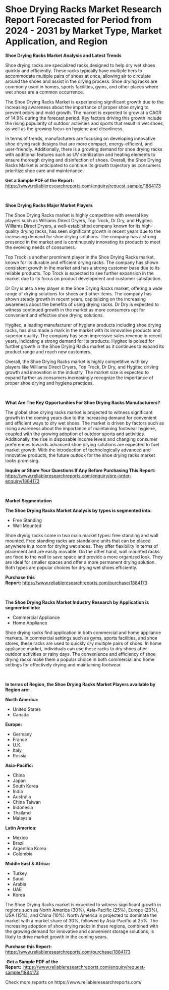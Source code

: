 <p><h1>Shoe Drying Racks Market Research Report Forecasted for Period from 2024 -  2031 by Market Type, Market Application, and Region</h1></p><p><strong>Shoe Drying Racks Market Analysis and Latest Trends</strong></p>
<p><p>Shoe drying racks are specialized racks designed to help dry wet shoes quickly and efficiently. These racks typically have multiple tiers to accommodate multiple pairs of shoes at once, allowing air to circulate around the shoes and assist in the drying process. Shoe drying racks are commonly used in homes, sports facilities, gyms, and other places where wet shoes are a common occurrence.</p><p>The Shoe Drying Racks Market is experiencing significant growth due to the increasing awareness about the importance of proper shoe drying to prevent odors and mold growth. The market is expected to grow at a CAGR of 14.9% during the forecast period. Key factors driving this growth include the rising popularity of outdoor activities and sports that result in wet shoes, as well as the growing focus on hygiene and cleanliness.</p><p>In terms of trends, manufacturers are focusing on developing innovative shoe drying rack designs that are more compact, energy-efficient, and user-friendly. Additionally, there is a growing demand for shoe drying racks with additional features such as UV sterilization and heating elements to ensure thorough drying and disinfection of shoes. Overall, the Shoe Drying Racks Market is anticipated to continue its growth trajectory as consumers prioritize shoe care and maintenance.</p></p>
<p><strong>Get a Sample PDF of the Report:&nbsp;</strong> <a href="https://www.reliableresearchreports.com/enquiry/request-sample/1884173">https://www.reliableresearchreports.com/enquiry/request-sample/1884173</a></p>
<p>&nbsp;</p>
<p><strong>Shoe Drying Racks Major Market Players</strong></p>
<p><p>The Shoe Drying Racks market is highly competitive with several key players such as Williams Direct Dryers, Top Trock, Dr Dry, and Hygitec. Williams Direct Dryers, a well-established company known for its high-quality drying racks, has seen significant growth in recent years due to the increasing demand for shoe drying solutions. The company has a strong presence in the market and is continuously innovating its products to meet the evolving needs of consumers.</p><p>Top Trock is another prominent player in the Shoe Drying Racks market, known for its durable and efficient drying racks. The company has shown consistent growth in the market and has a strong customer base due to its reliable products. Top Trock is expected to see further expansion in the market due to its focus on product development and customer satisfaction.</p><p>Dr Dry is also a key player in the Shoe Drying Racks market, offering a wide range of drying solutions for shoes and other items. The company has shown steady growth in recent years, capitalizing on the increasing awareness about the benefits of using drying racks. Dr Dry is expected to witness continued growth in the market as more consumers opt for convenient and effective shoe drying solutions.</p><p>Hygitec, a leading manufacturer of hygiene products including shoe drying racks, has also made a mark in the market with its innovative products and superior quality. The company has seen impressive sales revenue in recent years, indicating a strong demand for its products. Hygitec is poised for further growth in the Shoe Drying Racks market as it continues to expand its product range and reach new customers.</p><p>Overall, the Shoe Drying Racks market is highly competitive with key players like Williams Direct Dryers, Top Trock, Dr Dry, and Hygitec driving growth and innovation in the industry. The market size is expected to expand further as consumers increasingly recognize the importance of proper shoe drying and hygiene practices.</p></p>
<p>&nbsp;</p>
<p><strong>What Are The Key Opportunities For Shoe Drying Racks Manufacturers?</strong></p>
<p><p>The global shoe drying racks market is projected to witness significant growth in the coming years due to the increasing demand for convenient and efficient ways to dry wet shoes. The market is driven by factors such as rising awareness about the importance of maintaining footwear hygiene, coupled with the growing adoption of outdoor sports and activities. Additionally, the rise in disposable income levels and changing consumer preferences towards advanced shoe drying solutions are expected to fuel market growth. With the introduction of technologically advanced and innovative products, the future outlook for the shoe drying racks market looks promising.</p></p>
<p><strong>Inquire or Share Your Questions If Any Before Purchasing This Report:</strong> <a href="https://www.reliableresearchreports.com/enquiry/pre-order-enquiry/1884173">https://www.reliableresearchreports.com/enquiry/pre-order-enquiry/1884173</a></p>
<p>&nbsp;</p>
<p><strong>Market Segmentation</strong></p>
<p><strong>The Shoe Drying Racks Market Analysis by types is segmented into:</strong></p>
<p><ul><li>Free Standing</li><li>Wall Mounted</li></ul></p>
<p><p>Shoe drying racks come in two main market types: free standing and wall mounted. Free standing racks are standalone units that can be placed anywhere in a room for drying wet shoes. They offer flexibility in terms of placement and are easily movable. On the other hand, wall mounted racks are fixed to the wall to save space and provide a more organized look. They are ideal for smaller spaces and offer a more permanent drying solution. Both types are popular choices for drying wet shoes efficiently.</p></p>
<p><strong>Purchase this Report:&nbsp;</strong><a href="https://www.reliableresearchreports.com/purchase/1884173">https://www.reliableresearchreports.com/purchase/1884173</a></p>
<p>&nbsp;</p>
<p><strong>The Shoe Drying Racks Market Industry Research by Application is segmented into:</strong></p>
<p><ul><li>Commercial Appliance</li><li>Home Appliance</li></ul></p>
<p><p>Shoe drying racks find application in both commercial and home appliance markets. In commercial settings such as gyms, sports facilities, and shoe stores, these racks are used to quickly dry multiple pairs of shoes. In home appliance market, individuals can use these racks to dry shoes after outdoor activities or rainy days. The convenience and efficiency of shoe drying racks make them a popular choice in both commercial and home settings for effectively drying and maintaining footwear.</p></p>
<p>&nbsp;</p>
<p><strong>In terms of Region, the Shoe Drying Racks Market Players available by Region are:</strong></p>
<p>
    <p> <strong> North America: </strong>
        <ul>
            <li>United States</li>
            <li>Canada</li>
        </ul>
        </p> 
    <p> <strong> Europe: </strong>
        <ul>
            <li>Germany</li>
            <li>France</li>
            <li>U.K.</li>
            <li>Italy</li>
            <li>Russia</li>
        </ul>
        </p> 
    <p> <strong> Asia-Pacific: </strong>
        <ul>
            <li>China</li>
            <li>Japan</li>
            <li>South Korea</li>
            <li>India</li>
            <li>Australia</li>
            <li>China Taiwan</li>
            <li>Indonesia</li>
            <li>Thailand</li>
            <li>Malaysia</li>
        </ul>
        </p> 
    <p> <strong> Latin America: </strong>
        <ul>
            <li>Mexico</li>
            <li>Brazil</li>
            <li>Argentina Korea</li>
            <li>Colombia</li>
        </ul>
        </p> 
    <p> <strong> Middle East & Africa: </strong>
        <ul>
            <li>Turkey</li>
            <li>Saudi</li>
            <li>Arabia</li>
            <li>UAE</li>
            <li>Korea</li>
        </ul>
    </p>
    </p>
<p><p>The Shoe Drying Racks market is expected to witness significant growth in regions such as North America (30%), Asia-Pacific (25%), Europe (20%), USA (15%), and China (10%). North America is projected to dominate the market with a market share of 30%, followed by Asia-Pacific at 25%. The increasing adoption of shoe drying racks in these regions, combined with the growing demand for innovative and convenient storage solutions, is likely to drive market growth in the coming years.</p></p>
<p><strong>Purchase this Report: </strong><a href="https://www.reliableresearchreports.com/purchase/1884173">https://www.reliableresearchreports.com/purchase/1884173</a></p>
<p>&nbsp;<strong>Get a Sample PDF of the Report:&nbsp;&nbsp;</strong><a href="https://www.reliableresearchreports.com/enquiry/request-sample/1884173">https://www.reliableresearchreports.com/enquiry/request-sample/1884173</a></p>
<p><strong></strong></p>
<p>Check more reports on https://www.reliableresearchreports.com/</p>